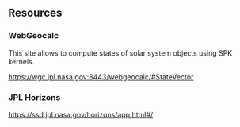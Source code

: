 ## Resources

### WebGeocalc
This site allows to compute states of solar system objects using SPK kernels.

https://wgc.jpl.nasa.gov:8443/webgeocalc/#StateVector

### JPL Horizons

https://ssd.jpl.nasa.gov/horizons/app.html#/